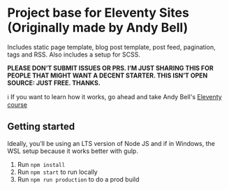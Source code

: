 # Project base for Eleventy Sites (Originally made by Andy Bell)

Includes static page template, blog post template, post feed, pagination, tags and RSS. Also includes a setup for SCSS.

<p style="text-transform: uppercase;"><strong>Please don’t submit issues or PRs. I’m just sharing this for people that might want a decent starter. This isn’t open source: just free. Thanks.</strong></p>

ℹ️ If you want to learn how it works, go ahead and take Andy Bell's [Eleventy course](//swop.link/11ty)

## Getting started

Ideally, you’ll be using an LTS version of Node JS and if in Windows, the WSL setup because it works better with gulp.

1. Run `npm install`
2. Run `npm start` to run locally
3. Run `npm run production` to do a prod build
